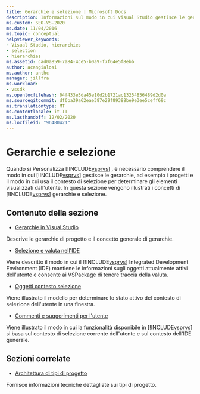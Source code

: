 ```yaml
---
title: Gerarchie e selezione | Microsoft Docs
description: Informazioni sul modo in cui Visual Studio gestisce le gerarchie, ad esempio i progetti, e il modo in cui usa il contesto di selezione per determinare gli elementi visualizzati dall'utente.
ms.custom: SEO-VS-2020
ms.date: 11/04/2016
ms.topic: conceptual
helpviewer_keywords:
- Visual Studio, hierarchies
- selection
- hierarchies
ms.assetid: cad0a859-7a84-4ce5-b0a9-f7f64e5f8ebb
author: acangialosi
ms.author: anthc
manager: jillfra
ms.workload:
- vssdk
ms.openlocfilehash: 04f433e3da45e10d2b1721ac13254856489d2d0a
ms.sourcegitcommit: df6ba39a62eae387e29f89388be9e3ee5ceff69c
ms.translationtype: MT
ms.contentlocale: it-IT
ms.lasthandoff: 12/02/2020
ms.locfileid: "96480421"
---
```

# <a name="hierarchies-and-selection"></a>Gerarchie e selezione
Quando si Personalizza [!INCLUDE[vsprvs](../../code-quality/includes/vsprvs_md.md)] , è necessario comprendere il modo in cui [!INCLUDE[vsprvs](../../code-quality/includes/vsprvs_md.md)] gestisce le gerarchie, ad esempio i progetti e il modo in cui usa il contesto di selezione per determinare gli elementi visualizzati dall'utente. In questa sezione vengono illustrati i concetti di [!INCLUDE[vsprvs](../../code-quality/includes/vsprvs_md.md)] gerarchie e selezione.

## <a name="in-this-section"></a>Contenuto della sezione
- [Gerarchie in Visual Studio](../../extensibility/internals/hierarchies-in-visual-studio.md)

 Descrive le gerarchie di progetto e il concetto generale di gerarchie.

- [Selezione e valuta nell'IDE](../../extensibility/internals/selection-and-currency-in-the-ide.md)

 Viene descritto il modo in cui il [!INCLUDE[vsprvs](../../code-quality/includes/vsprvs_md.md)] Integrated Development Environment (IDE) mantiene le informazioni sugli oggetti attualmente attivi dell'utente e consente ai VSPackage di tenere traccia della valuta.

- [Oggetti contesto selezione](../../extensibility/internals/selection-context-objects.md)

 Viene illustrato il modello per determinare lo stato attivo del contesto di selezione dell'utente in una finestra.

- [Commenti e suggerimenti per l'utente](../../extensibility/internals/feedback-to-the-user.md)

 Viene illustrato il modo in cui la funzionalità disponibile in [!INCLUDE[vsprvs](../../code-quality/includes/vsprvs_md.md)] si basa sul contesto di selezione corrente dell'utente e sul contesto dell'IDE generale.

## <a name="related-sections"></a>Sezioni correlate
- [Architettura di tipi di progetto](../../extensibility/internals/project-types-architecture.md)

 Fornisce informazioni tecniche dettagliate sui tipi di progetto.
